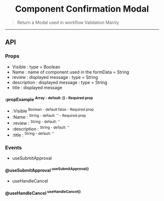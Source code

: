 <h1 align="center">Component Confirmation Modal</h1>

> Return a Modal used in workflow Validation Mainly

---

## API

### Props

- Visible : type = Boolean
- Name : name of component used in the formData = String
- review : displayed message : type = String
- description : displayed message : type = String
- title : displayed message

#### :propExample <sup>Array - default: [] - Required prop<sup>

- :Visible <sup>Boolean - default:false - Required prop<sup>
- :Name : <sup>String - default: '' - Required prop<sup>
- :review : <sup>String - default: ''<sup>
- :description : <sup>String - default: ''<sup>
- :title : <sup>String - default: ''<sup>

### Events

- useSubmitApproval

#### @useSubmitApproval <sup>useSubmitApproval()<sup>

- useHandleCancel

#### @useHandleCancel <sup>useHandleCancel()<sup>
